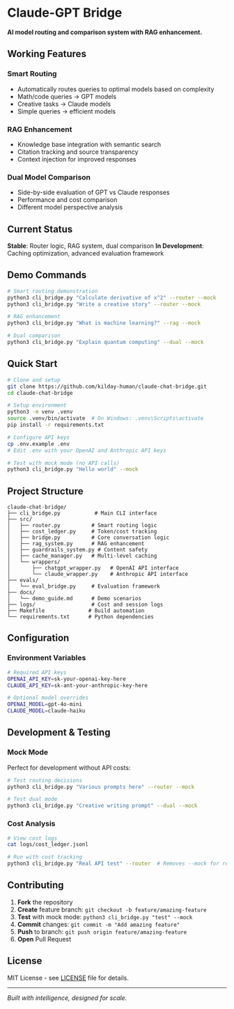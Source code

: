 # Claude-GPT Bridge

**AI model routing and comparison system with RAG enhancement.**

## Working Features

### Smart Routing
- Automatically routes queries to optimal models based on complexity
- Math/code queries → GPT models
- Creative tasks → Claude models  
- Simple queries → efficient models

### RAG Enhancement  
- Knowledge base integration with semantic search
- Citation tracking and source transparency
- Context injection for improved responses

### Dual Model Comparison
- Side-by-side evaluation of GPT vs Claude responses
- Performance and cost comparison
- Different model perspective analysis

## Current Status

**Stable**: Router logic, RAG system, dual comparison
**In Development**: Caching optimization, advanced evaluation framework

## Demo Commands
```bash
# Smart routing demonstration
python3 cli_bridge.py "Calculate derivative of x^2" --router --mock
python3 cli_bridge.py "Write a creative story" --router --mock

# RAG enhancement
python3 cli_bridge.py "What is machine learning?" --rag --mock

# Dual comparison
python3 cli_bridge.py "Explain quantum computing" --dual --mock
```

## Quick Start

```bash
# Clone and setup
git clone https://github.com/kilday-human/claude-chat-bridge.git
cd claude-chat-bridge

# Setup environment
python3 -m venv .venv
source .venv/bin/activate  # On Windows: .venv\Scripts\activate
pip install -r requirements.txt

# Configure API keys
cp .env.example .env
# Edit .env with your OpenAI and Anthropic API keys

# Test with mock mode (no API calls)
python3 cli_bridge.py "Hello world" --mock
```

## Project Structure

```
claude-chat-bridge/
├── cli_bridge.py           # Main CLI interface
├── src/
│   ├── router.py          # Smart routing logic
│   ├── cost_ledger.py     # Token/cost tracking
│   ├── bridge.py          # Core conversation logic
│   ├── rag_system.py      # RAG enhancement
│   ├── guardrails_system.py # Content safety
│   ├── cache_manager.py   # Multi-level caching
│   └── wrappers/
│       ├── chatgpt_wrapper.py   # OpenAI API interface
│       └── claude_wrapper.py    # Anthropic API interface
├── evals/
│   └── eval_bridge.py     # Evaluation framework
├── docs/
│   └── demo_guide.md      # Demo scenarios
├── logs/                  # Cost and session logs
├── Makefile              # Build automation
└── requirements.txt      # Python dependencies
```

## Configuration

### Environment Variables
```bash
# Required API keys
OPENAI_API_KEY=sk-your-openai-key-here
CLAUDE_API_KEY=sk-ant-your-anthropic-key-here

# Optional model overrides
OPENAI_MODEL=gpt-4o-mini
CLAUDE_MODEL=claude-haiku
```

## Development & Testing

### Mock Mode
Perfect for development without API costs:
```bash
# Test routing decisions
python3 cli_bridge.py "Various prompts here" --router --mock

# Test dual mode
python3 cli_bridge.py "Creative writing prompt" --dual --mock
```

### Cost Analysis
```bash
# View cost logs
cat logs/cost_ledger.jsonl

# Run with cost tracking
python3 cli_bridge.py "Real API test" --router  # Removes --mock for real calls
```

## Contributing

1. **Fork** the repository
2. **Create** feature branch: `git checkout -b feature/amazing-feature`
3. **Test** with mock mode: `python3 cli_bridge.py "test" --mock`
4. **Commit** changes: `git commit -m "Add amazing feature"`
5. **Push** to branch: `git push origin feature/amazing-feature`
6. **Open** Pull Request

## License

MIT License - see [LICENSE](LICENSE) file for details.

---

*Built with intelligence, designed for scale.*